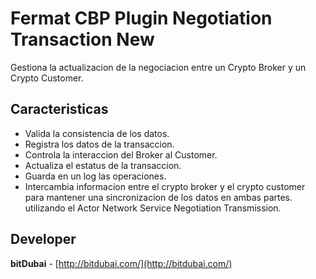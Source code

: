 # Fermat CBP Plugin Negotiation Transaction New

Gestiona la actualizacion de la negociacion entre un Crypto Broker y un Crypto Customer.

## Caracteristicas
* Valida la consistencia de los datos.
* Registra los datos de la transaccion.
* Controla la interaccion del Broker al Customer.
* Actualiza el estatus de la transaccion.
* Guarda en un log las operaciones.
* Intercambia informacion entre el crypto broker y el crypto customer para mantener una sincronizacion de los datos en ambas partes.
utilizando el Actor Network Service Negotiation Transmission.

## Developer

**bitDubai** - [http://bitdubai.com/](http://bitdubai.com/)

